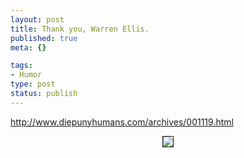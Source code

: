 ```yaml
--- 
layout: post
title: Thank you, Warren Ellis.
published: true
meta: {}

tags: 
- Humor
type: post
status: publish
---
```

<A href="http://www.diepunyhumans.com/archives/001119.html">http://www.diepunyhumans.com/archives/001119.html</A>

<center><IMG src="http://moblog.co.uk/blogs/13/moblog_73d1c11e9770f.jpg" border="1"></center>
